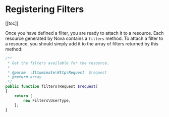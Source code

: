 # Registering Filters

[[toc]]

Once you have defined a filter, you are ready to attach it to a resource. Each resource generated by Nova contains a `filters` method. To attach a filter to a resource, you should simply add it to the array of filters returned by this method:

```php
/**
 * Get the filters available for the resource.
 *
 * @param  \Illuminate\Http\Request  $request
 * @return array
 */
public function filters(Request $request)
{
    return [
        new Filters\UserType,
    ];
}
```
